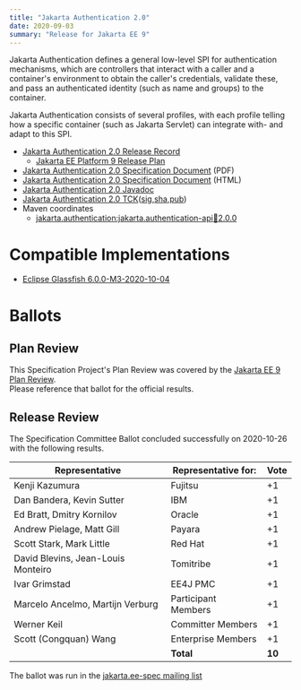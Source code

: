 ```yaml
---
title: "Jakarta Authentication 2.0"
date: 2020-09-03
summary: "Release for Jakarta EE 9"
---
```

Jakarta Authentication defines a general low-level SPI for authentication mechanisms, which are controllers
that interact with a caller and a container's environment to obtain the caller's credentials, validate these,
and pass an authenticated identity (such as name and groups) to the container.

Jakarta Authentication consists of several profiles, with each profile telling how a specific container
(such as Jakarta Servlet) can integrate with- and adapt to this SPI.

* [Jakarta Authentication 2.0 Release Record](https://projects.eclipse.org/projects/ee4j.jaspic/releases/2.0.0)
  * [Jakarta EE Platform 9 Release Plan](https://eclipse-ee4j.github.io/jakartaee-platform/jakartaee9/JakartaEE9ReleasePlan)
* [Jakarta Authentication 2.0 Specification Document](./jakarta-authentication-spec-2.0.pdf) (PDF)
* [Jakarta Authentication 2.0 Specification Document](./jakarta-authentication-spec-2.0.html) (HTML)
* [Jakarta Authentication 2.0 Javadoc](./apidocs)
* [Jakarta Authentication 2.0 TCK](https://download.eclipse.org/jakartaee/authentication/2.0/jakarta-authentication-tck-2.0.0.zip)([sig](https://download.eclipse.org/jakartaee/authentication/2.0/jakarta-authentication-tck-2.0.0.zip.sig),[sha](https://download.eclipse.org/jakartaee/authentication/2.0/jakarta-authentication-tck-2.0.0.zip.sha256),[pub](https://raw.githubusercontent.com/jakartaee/specification-committee/master/jakartaee-spec-committee.pub))
* Maven coordinates
  * [jakarta.authentication:jakarta.authentication-api:jar:2.0.0](https://search.maven.org/artifact/jakarta.authentication/jakarta.authentication-api/2.0.0/jar)


# Compatible Implementations

* [Eclipse Glassfish 6.0.0-M3-2020-10-04](https://github.com/eclipse-ee4j/glassfish/releases/download/6.0.0-M3-2020-10-04/glassfish-6.0.0-M3-2020-10-04.zip)

# Ballots

## Plan Review

[//]: # (For Jakarta EE 9, the Platform Plan Review covered 95% of the Specification Projects.  For those Projects, just use the following statement in this Plan Review section:)

This Specification Project's Plan Review was covered by the [Jakarta EE 9 Plan Review](https://jakarta.ee/specifications/platform/9/).  
Please reference that ballot for the official results.

[//]: # (If your Project was required to do a standalone Plan Review...  You'll need to perform an official Plan Review ballot and record the results here.)

## Release Review

The Specification Committee Ballot concluded successfully on 2020-10-26 with the following results.

| Representative                                      | Representative for: | Vote |
|-----------------------------------------------------|---------------------|------|
| Kenji Kazumura                                      | Fujitsu             |  +1  |
| Dan Bandera, Kevin Sutter                           | IBM                 |  +1  |
| Ed Bratt, Dmitry Kornilov                           | Oracle              |  +1  |
| Andrew Pielage, Matt Gill                           | Payara              |  +1  |
| Scott Stark, Mark Little                            | Red Hat             |  +1  |
| David Blevins, Jean-Louis Monteiro                  | Tomitribe           |  +1  |
| Ivar Grimstad                                       | EE4J PMC            |  +1  |
| Marcelo Ancelmo, Martijn Verburg                    | Participant Members |  +1  |
| Werner Keil                                         | Committer Members   |  +1  |
| Scott (Congquan) Wang                               | Enterprise Members  |  +1  |
|                                                     | **Total**           |**10**|

The ballot was run in the [jakarta.ee-spec mailing list](https://www.eclipse.org/lists/jakarta.ee-spec/msg01026.html)
